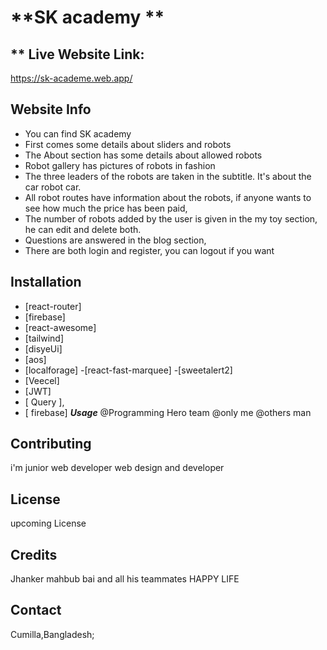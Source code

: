 # **SK academy **

## ** Live Website Link:
https://sk-academe.web.app/

## **Website Info**
- You can find SK academy 
- First comes some details about sliders and robots
- The About section has some details about allowed robots
- Robot gallery has pictures of robots in fashion
- The three leaders of the robots are taken in the subtitle. It's about the car robot car.
- All robot routes have information about the robots, if anyone wants to see how much the price has been paid,
- The number of robots added by the user is given in the my toy section, he can edit and delete both.
- Questions are answered in the blog section,
- There are both login and register, you can logout if you want

## Installation
- [react-router]
- [firebase]
- [react-awesome]
- [tailwind]
- [disyeUi]
- [aos]
- [localforage]
-[react-fast-marquee]
-[sweetalert2]
- [Veecel]
- [JWT]
- [ Query ],
- [ firebase]
***Usage***
@Programming Hero team
@only me
@others man

## Contributing
i'm junior web developer
web design and developer

## License
upcoming License 

## Credits
Jhanker mahbub bai and all his teammates HAPPY LIFE

## Contact
Cumilla,Bangladesh;